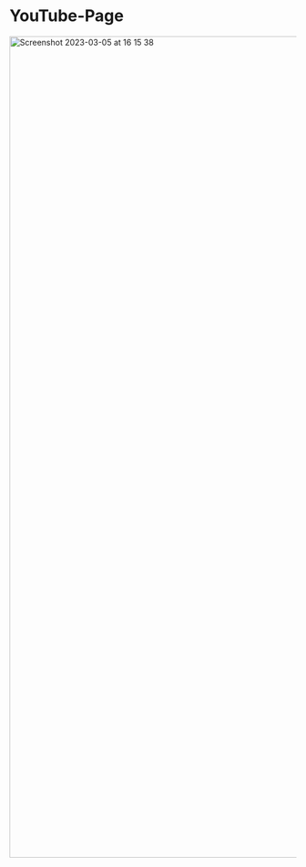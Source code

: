 # YouTube-Page

<img width="1440" alt="Screenshot 2023-03-05 at 16 15 38" src="https://user-images.githubusercontent.com/52242629/222965923-d29ebdf4-5f6d-4db6-ac7b-9d724c38aa6d.png">
